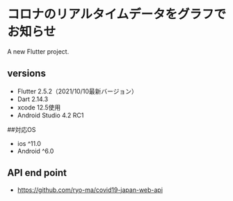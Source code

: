 # コロナのリアルタイムデータをグラフでお知らせ

A new Flutter project.

## versions
- Flutter 2.5.2（2021/10/10最新バージョン）
- Dart 2.14.3
- xcode 12.5使用
- Android Studio 4.2 RC1


##対応OS
- ios ^11.0
- Android ^6.0


## API end point
- https://github.com/ryo-ma/covid19-japan-web-api

